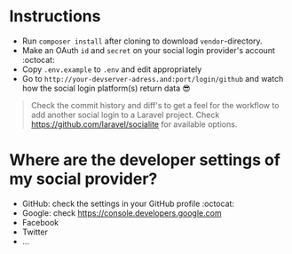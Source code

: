 # Instructions

- Run `composer install` after cloning to download `vendor`-directory.
- Make an OAuth `id` and `secret` on your social login provider's account :octocat:
- Copy `.env.example` to `.env` and edit appropriately
- Go to `http://your-devserver-adress.and:port/login/github` and watch how the social login platform(s) return data :sunglasses: 

> Check the commit history and diff's to get a feel for the workflow
  to add another social login to a Laravel project.
  Check https://github.com/laravel/socialite for available options.

# Where are the developer settings of my social provider? 

- GitHub: check the settings in your GitHub profile :octocat:
- Google: check https://console.developers.google.com
- Facebook
- Twitter
- ...

